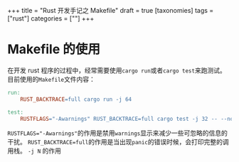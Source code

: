 +++
title = "Rust 开发手记之 Makefile"
draft = true
[taxonomies]
tags = ["rust"]
categories = [""]
+++

# Makefile 的使用

在开发 rust 程序的过程中，经常需要使用`cargo run`或者`cargo test`来跑测试。
目前使用的`Makefile`文件内容：

```makefile
run:
	RUST_BACKTRACE=full cargo run -j 64

test:
	RUSTFLAGS="-Awarnings" RUST_BACKTRACE=full cargo test -j 32 -- --nocapture
```

`RUSTFLAGS="-Awarnings"`的作用是禁用`warnings`显示来减少一些可忽略的信息的干扰。
`RUST_BACKTRACE=full`的作用是当出现`panic`的错误时候，会打印完整的调用栈。
`-j N` 的作用

